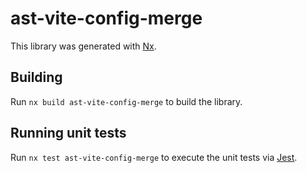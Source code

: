 # ast-vite-config-merge

This library was generated with [Nx](https://nx.dev).

## Building

Run `nx build ast-vite-config-merge` to build the library.

## Running unit tests

Run `nx test ast-vite-config-merge` to execute the unit tests via [Jest](https://jestjs.io).
